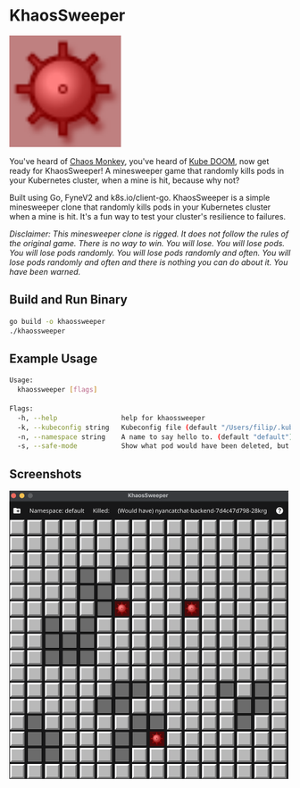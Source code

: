 # KhaosSweeper

<img src="minesweeper/graphics/mine.png" alt="Icon" width="200"/>
<br/>

You've heard of [Chaos Monkey](https://netflix.github.io/chaosmonkey/), you've heard of [Kube DOOM](https://github.com/storax/kubedoom), now get ready for KhaosSweeper!
A minesweeper game that randomly kills pods in your Kubernetes cluster, when a mine is hit, because why not?

Built using Go, FyneV2 and k8s.io/client-go. KhaosSweeper is a simple minesweeper clone that randomly kills pods in your Kubernetes cluster when a mine is hit. It's a fun way to test your cluster's resilience to failures.

*Disclaimer: This minesweeper clone is rigged. It does not follow the rules of the original game. There is no way to win. You will lose. You will lose pods. You will lose pods randomly. You will lose pods randomly and often. You will lose pods randomly and often and there is nothing you can do about it. You have been warned.*

## Build and Run Binary

```bash
go build -o khaossweeper
./khaossweeper
```

## Example Usage
```bash
Usage:
  khaossweeper [flags]

Flags:
  -h, --help                help for khaossweeper
  -k, --kubeconfig string   Kubeconfig file (default "/Users/filip/.kube/config")
  -n, --namespace string    A name to say hello to. (default "default")
  -s, --safe-mode           Show what pod would have been deleted, but don't actually delete it
```

## Screenshots
<img src="screenshot.png" alt="Screenshot" width="500"/>